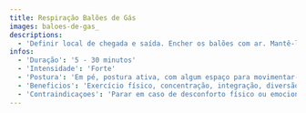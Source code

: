 ```yaml
---
title: Respiração Balões de Gás
images: baloes-de-gas_
descriptions:
  - 'Definir local de chegada e saída. Encher os balões com ar. Mantê-los flutuando sem usar as mãos, apenas a respiração.'
infos:
  - 'Duração': '5 - 30 minutos'
  - 'Intensidade': 'Forte'
  - 'Postura': 'Em pé, postura ativa, com algum espaço para movimentar-se'
  - 'Beneficios': 'Exercício físico, concentração, integração, diversão, coordenação'
  - 'Contraindicaçoes': 'Parar em caso de desconforto físico ou emocional'
---
```

